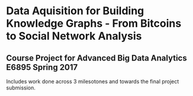 # Data Aquisition for Building Knowledge Graphs - From Bitcoins to Social Network Analysis
## Course Project for Advanced Big Data Analytics E6895 Spring 2017

Includes work done across 3 milesotones and towards the final project submission. 
